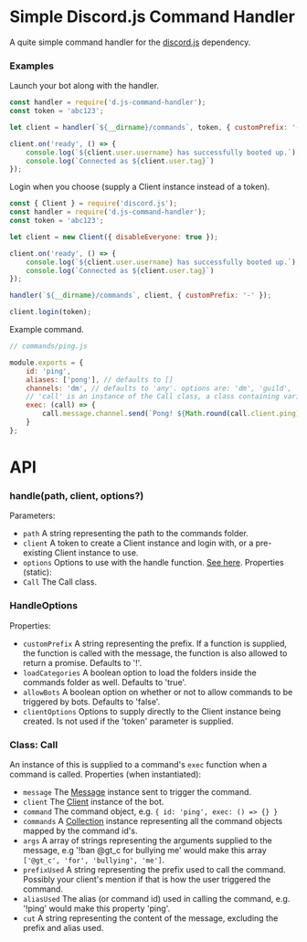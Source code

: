 # Simple Discord.js Command Handler
A quite simple command handler for the [discord.js](https://discord.js.org) dependency.

### Examples
Launch your bot along with the handler.
```js
const handler = require('d.js-command-handler');
const token = 'abc123';

let client = handler(`${__dirname}/commands`, token, { customPrefix: '-', clientOptions: { disableEveryone: true } });

client.on('ready', () => {
	console.log(`${client.user.username} has successfully booted up.`);
	console.log(`Connected as ${client.user.tag}`)
});
```
Login when you choose (supply a Client instance instead of a token).
```js
const { Client } = require('discord.js');
const handler = require('d.js-command-handler');
const token = 'abc123';

let client = new Client({ disableEveryone: true });

client.on('ready', () => {
	console.log(`${client.user.username} has successfully booted up.`);
	console.log(`Connected as ${client.user.tag}`)
});

handler(`${__dirname}/commands`, client, { customPrefix: '-' });

client.login(token);
```
Example command.
```js
// commands/ping.js

module.exports = {
	id: 'ping',
	aliases: ['pong'], // defaults to []
	channels: 'dm', // defaults to 'any'. options are: 'dm', 'guild', 'any'.
	// 'call' is an instance of the Call class, a class containing various properties and utility functions.
	exec: (call) => {
		call.message.channel.send(`Pong! ${Math.round(call.client.ping)} ms D-API delay.`);
	}
};
```
# API
### handle(path, client, options?)
Parameters:
- `path` A string representing the path to the commands folder.
- `client` A token to create a Client instance and login with, or a pre-existing Client instance to use.
- `options` Options to use with the handle function. [See here](#handle-options).
Properties (static):
- `Call` The Call class.

<a id="handle-options"></a>

### HandleOptions
Properties:
- `customPrefix` A string representing the prefix. If a function is supplied, the function is called with the message, the function is also allowed to return a promise. Defaults to '!'.
- `loadCategories` A boolean option to load the folders inside the commands folder as well. Defaults to 'true'.
- `allowBots` A boolean option on whether or not to allow commands to be triggered by bots. Defaults to 'false'.
- `clientOptions` Options to supply directly to the Client instance being created. Is not used if the 'token' parameter is supplied.

### Class: Call
An instance of this is supplied to a command's `exec` function when a command is called.
Properties (when instantiated):
- `message` The [Message](https://discord.js.org/#/docs/main/stable/class/Message) instance sent to trigger the command.
- `client` The [Client](https://discord.js.org/#/docs/main/stable/class/Client) instance of the bot.
- `command` The command object, e.g. `{ id: 'ping', exec: () => {} }`
- `commands` A [Collection](https://discord.js.org/#/docs/main/stable/class/Collection) instance representing all the command objects mapped by the command id's.
- `args` A array of strings representing the arguments supplied to the message, e.g '!ban @gt_c for bullying me' would make this array `['@gt_c', 'for', 'bullying', 'me']`.
- `prefixUsed` A string representing the prefix used to call the command. Possibly your client's mention if that is how the user triggered the command.
- `aliasUsed` The alias (or command id) used in calling the command, e.g. '!ping' would make this property 'ping'.
- `cut` A string representing the content of the message, excluding the prefix and alias used.
